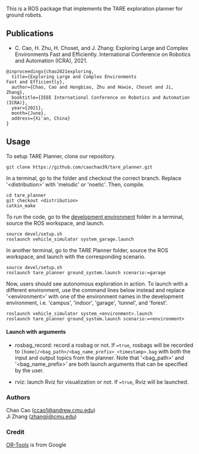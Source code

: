 This is a ROS package that implements the TARE exploration planner for ground robots.

## Publications
- C. Cao, H. Zhu, H. Choset, and J. Zhang: Exploring Large and Complex Environments
Fast and Efficiently. International Conference on Robotics and Automation (ICRA), 2021.
```
@inproceedings{chao2021exploring,
  title={Exploring Large and Complex Environments
Fast and Efficiently},
  author={Chao, Cao and Hongbiao, Zhu and Howie, Choset and Ji, Zhang},
  booktitle={IEEE International Conference on Robotics and Automation (ICRA)},
  year={2021},
  month={June},
  address={Xi'an, China}
}
```
## Usage
To setup TARE Planner, clone our repository.
```
git clone https://github.com/caochao39/tare_planner.git
```
In a terminal, go to the folder and checkout the correct branch. Replace '\<distribution\>' with 'melodic' or 'noetic'. Then, compile.

```
cd tare_planner
git checkout <distribution>
catkin_make
```
To run the code, go to the [development environment](http://cmu-exploration.com) folder in a terminal, source the ROS workspace, and launch.
```
source devel/setup.sh
roslaunch vehicle_simulator system_garage.launch
```
In another terminal, go to the TARE Planner folder, source the ROS workspace, and launch with the corresponding scenario.
```
source devel/setup.sh
roslaunch tare_planner ground_system.launch scenario:=garage
```
Now, users should see autonomous exploration in action. To launch with a different environment, use the command lines below instead and replace '\<environment\>' with one of the environment names in the development environment, i.e. 'campus', 'indoor', 'garage', 'tunnel', and 'forest'.
```
roslaunch vehicle_simulator system_<environment>.launch
roslaunch tare_planner ground_system.launch scenario:=<environment>
```
#### Launch with arguments
* rosbag_record: record a rosbag or not. If ```=true```, rosbags will be recorded to ```[home]/<bag_path>/<bag_name_prefix>_<timestamp>.bag``` with both the input and output topics from the planner. Note that '\<bag_path\>' and '\<bag_name_prefix\>' are both launch arguments that can be specified by the user.

* rviz: launch Rviz for visualization or not. If ```=true```, Rviz will be launched.

### Authors 
Chao Cao (ccao1@andrew.cmu.edu)\
Ji Zhang (zhangji@cmu.edu)

### Credit
[OR-Tools](https://developers.google.com/optimization) is from Google